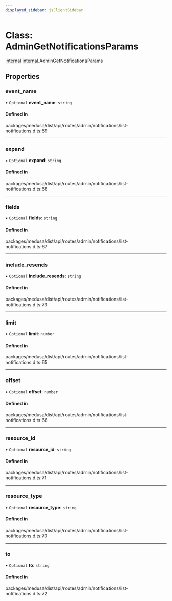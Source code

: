 ```yaml
---
displayed_sidebar: jsClientSidebar
---
```


# Class: AdminGetNotificationsParams

[internal](../modules/internal-8.md).[internal](../modules/internal-8.internal.md).AdminGetNotificationsParams

## Properties

### event\_name

• `Optional` **event\_name**: `string`

#### Defined in

packages/medusa/dist/api/routes/admin/notifications/list-notifications.d.ts:69

___

### expand

• `Optional` **expand**: `string`

#### Defined in

packages/medusa/dist/api/routes/admin/notifications/list-notifications.d.ts:68

___

### fields

• `Optional` **fields**: `string`

#### Defined in

packages/medusa/dist/api/routes/admin/notifications/list-notifications.d.ts:67

___

### include\_resends

• `Optional` **include\_resends**: `string`

#### Defined in

packages/medusa/dist/api/routes/admin/notifications/list-notifications.d.ts:73

___

### limit

• `Optional` **limit**: `number`

#### Defined in

packages/medusa/dist/api/routes/admin/notifications/list-notifications.d.ts:65

___

### offset

• `Optional` **offset**: `number`

#### Defined in

packages/medusa/dist/api/routes/admin/notifications/list-notifications.d.ts:66

___

### resource\_id

• `Optional` **resource\_id**: `string`

#### Defined in

packages/medusa/dist/api/routes/admin/notifications/list-notifications.d.ts:71

___

### resource\_type

• `Optional` **resource\_type**: `string`

#### Defined in

packages/medusa/dist/api/routes/admin/notifications/list-notifications.d.ts:70

___

### to

• `Optional` **to**: `string`

#### Defined in

packages/medusa/dist/api/routes/admin/notifications/list-notifications.d.ts:72
